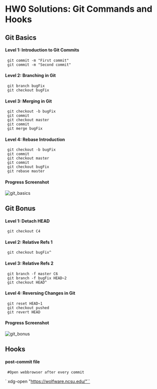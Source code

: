 # HW0 Solutions: Git Commands and Hooks #

## Git Basics ##

#### Level 1: Introduction to Git Commits ####
` git commit -m "First commit"` <br/>
` git commit -m "Second commit"`

#### Level 2: Branching in Git ####
` git branch bugFix` <br/>
` git checkout bugFix`

#### Level 3: Merging in Git ####
` git checkout -b bugFix` <br/>
` git commit` <br/>
` git checkout master` <br/>
` git commit` <br/>
` git merge bugFix`

#### Level 4: Rebase Introduction ####
` git checkout -b bugFix` <br/>
` git commit` <br/>
` git checkout master` <br/>
` git commit` <br/>
` git checkout bugFix` <br/>
` git rebase master` <br/>

#### Progress Screenshot ####
![git_basics](https://cloud.githubusercontent.com/assets/9260911/9706541/6f3b358e-54b5-11e5-8b10-16e22303bfa7.png)

## Git Bonus ##

#### Level 1: Detach HEAD ####
` git checkout C4`

#### Level 2: Relative Refs 1 ####
` git checkout bugFix^`

#### Level 3: Relative Refs 2 ####
` git branch -f master C6` <br/>
` git branch -f bugFix HEAD~2` <br/>
` git checkout HEAD^`

#### Level 4: Reversing Changes in Git ####
` git reset HEAD~1` <br/>
` git checkout pushed` <br/>
` git revert HEAD`

#### Progress Screenshot ####
![git_bonus](https://cloud.githubusercontent.com/assets/9260911/9706544/b54e1924-54b5-11e5-90df-b8e038e33610.png)

## Hooks ##

#### post-commit file ####
` #Open webbrowser after every commit` <br />

` xdg-open "https://wolfware.ncsu.edu/"``


